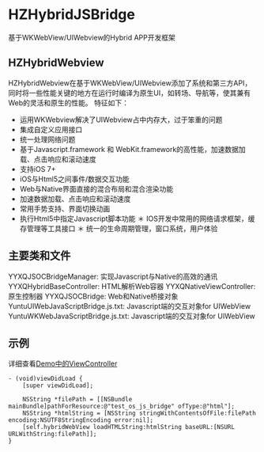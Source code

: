 # HZHybridJSBridge

基于WKWebView/UIWebview的Hybrid APP开发框架

## HZHybridWebview

HZHybridWebview在基于WKWebView/UIWebview添加了系统和第三方API，同时将一些性能关键的地方在运行时编译为原生UI，如转场、导航等，使其兼有Web的灵活和原生的性能。
特征如下：<br/>

* 运用WKWebview解决了UIWebview占中内存大，过于笨重的问题
* 集成自定义应用接口
* 统一处理网络问题
* 基于Javascript.framework 和 WebKit.framework的高性能，加速数据加载、点击响应和滚动速度
* 支持iOS 7+
* iOS与Html5之间事件/数据交互功能
* Web与Native界面直接的混合布局和混合渲染功能
* 加速数据加载、点击响应和滚动速度
* 常用手势支持、界面切换动画
* 执行Html5中指定Javascript脚本功能
＊ IOS开发中常用的网络请求框架，缓存管理等工具接口
＊ 统一的生命周期管理，窗口系统，用户体验

## 主要类和文件
YYXQJSOCBridgeManager: 实现Javascript与Native的高效的通讯
YYXQHybridBaseController: HTML解析Web容器
YYXQNativeViewController: 原生控制器
YYXQJSOCBridge: Web和Native桥接对象
YuntuUIWebJavaScriptBridge.js.txt: Javascript端的交互对象for UIWebView
YuntuWKWebJavaScriptBridge.js.txt: Javascript端的交互对象for UIWebView

## 示例
详细查看[Demo中的ViewController](HZHybridJSBridgeDemo/HZHybridJSBridgeDemo/ViewController.m)

	- (void)viewDidLoad {
    	[super viewDidLoad];
    	
	    NSString *filePath = [[NSBundle mainBundle]pathForResource:@"test_os_js_bridge" ofType:@"html"];
	    NSString *htmlString = [NSString stringWithContentsOfFile:filePath encoding:NSUTF8StringEncoding error:nil];
	    [self.hybridWebView loadHTMLString:htmlString baseURL:[NSURL URLWithString:filePath]];
	}

